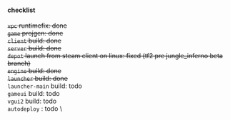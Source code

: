 #### checklist

~~`vpc` runtimefix: done~~ \
~~`game` projgen: done~~ \
~~`client` build: done~~ \
~~`server` build: done~~ \
~~`depot` launch from steam client on linux: fixed (tf2 pre jungle_inferno beta branch)~~ \
~~`engine` build: done~~ \
~~`launcher` build: done~~ \
`launcher-main` build: todo \
`gameui` build: todo \
`vgui2` build: todo \
`autodeploy` : todo \

